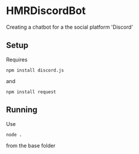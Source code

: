 # HMRDiscordBot
Creating a chatbot for a the social platform 'Discord'

## Setup
Requires 
```
npm install discord.js
```
and
```
npm install request
```

## Running
Use
```
node .
```
from the base folder
